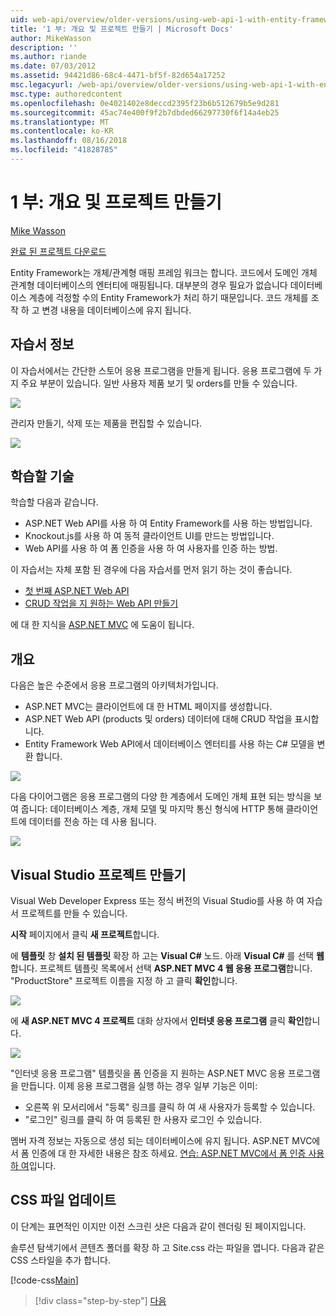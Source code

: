 ```yaml
---
uid: web-api/overview/older-versions/using-web-api-1-with-entity-framework-5/using-web-api-with-entity-framework-part-1
title: '1 부: 개요 및 프로젝트 만들기 | Microsoft Docs'
author: MikeWasson
description: ''
ms.author: riande
ms.date: 07/03/2012
ms.assetid: 94421d86-68c4-4471-bf5f-82d654a17252
msc.legacyurl: /web-api/overview/older-versions/using-web-api-1-with-entity-framework-5/using-web-api-with-entity-framework-part-1
msc.type: authoredcontent
ms.openlocfilehash: 0e4021402e8deccd2395f23b6b512679b5e9d281
ms.sourcegitcommit: 45ac74e400f9f2b7dbded66297730f6f14a4eb25
ms.translationtype: MT
ms.contentlocale: ko-KR
ms.lasthandoff: 08/16/2018
ms.locfileid: "41828785"
---
```

<a name="part-1-overview-and-creating-the-project"></a>1 부: 개요 및 프로젝트 만들기
====================
[Mike Wasson](https://github.com/MikeWasson)

[완료 된 프로젝트 다운로드](http://code.msdn.microsoft.com/ASP-NET-Web-API-with-afa30545)

Entity Framework는 개체/관계형 매핑 프레임 워크는 합니다. 코드에서 도메인 개체 관계형 데이터베이스의 엔터티에 매핑됩니다. 대부분의 경우 필요가 없습니다 데이터베이스 계층에 걱정할 수의 Entity Framework가 처리 하기 때문입니다. 코드 개체를 조작 하 고 변경 내용을 데이터베이스에 유지 됩니다.

## <a name="about-the-tutorial"></a>자습서 정보

이 자습서에서는 간단한 스토어 응용 프로그램을 만들게 됩니다. 응용 프로그램에 두 가지 주요 부분이 있습니다. 일반 사용자 제품 보기 및 orders를 만들 수 있습니다.

![](using-web-api-with-entity-framework-part-1/_static/image1.png)

관리자 만들기, 삭제 또는 제품을 편집할 수 있습니다.

![](using-web-api-with-entity-framework-part-1/_static/image2.png)

## <a name="skills-youll-learn"></a>학습할 기술

학습할 다음과 같습니다.

- ASP.NET Web API를 사용 하 여 Entity Framework를 사용 하는 방법입니다.
- Knockout.js를 사용 하 여 동적 클라이언트 UI를 만드는 방법입니다.
- Web API를 사용 하 여 폼 인증을 사용 하 여 사용자를 인증 하는 방법.

이 자습서는 자체 포함 된 경우에 다음 자습서를 먼저 읽기 하는 것이 좋습니다.

- [첫 번째 ASP.NET Web API](../../getting-started-with-aspnet-web-api/tutorial-your-first-web-api.md)
- [CRUD 작업을 지 원하는 Web API 만들기](../creating-a-web-api-that-supports-crud-operations.md)

에 대 한 지식을 [ASP.NET MVC](../../../../mvc/index.md) 에 도움이 됩니다.

## <a name="overview"></a>개요

다음은 높은 수준에서 응용 프로그램의 아키텍처가입니다.

- ASP.NET MVC는 클라이언트에 대 한 HTML 페이지를 생성합니다.
- ASP.NET Web API (products 및 orders) 데이터에 대해 CRUD 작업을 표시합니다.
- Entity Framework Web API에서 데이터베이스 엔터티를 사용 하는 C# 모델을 변환 합니다.

![](using-web-api-with-entity-framework-part-1/_static/image3.png)

다음 다이어그램은 응용 프로그램의 다양 한 계층에서 도메인 개체 표현 되는 방식을 보여 줍니다: 데이터베이스 계층, 개체 모델 및 마지막 통신 형식에 HTTP 통해 클라이언트에 데이터를 전송 하는 데 사용 됩니다.

![](using-web-api-with-entity-framework-part-1/_static/image4.png)

## <a name="create-the-visual-studio-project"></a>Visual Studio 프로젝트 만들기

Visual Web Developer Express 또는 정식 버전의 Visual Studio를 사용 하 여 자습서 프로젝트를 만들 수 있습니다.

**시작** 페이지에서 클릭 **새 프로젝트**합니다.

에 **템플릿** 창 **설치 된 템플릿** 확장 하 고는 **Visual C#** 노드. 아래 **Visual C#** 를 선택 **웹**합니다. 프로젝트 템플릿 목록에서 선택 **ASP.NET MVC 4 웹 응용 프로그램**합니다. "ProductStore" 프로젝트 이름을 지정 하 고 클릭 **확인**합니다.

![](using-web-api-with-entity-framework-part-1/_static/image5.png)

에 **새 ASP.NET MVC 4 프로젝트** 대화 상자에서 **인터넷 응용 프로그램** 클릭 **확인**합니다.

![](using-web-api-with-entity-framework-part-1/_static/image6.png)

"인터넷 응용 프로그램" 템플릿을 폼 인증을 지 원하는 ASP.NET MVC 응용 프로그램을 만듭니다. 이제 응용 프로그램을 실행 하는 경우 일부 기능은 이미:

- 오른쪽 위 모서리에서 "등록" 링크를 클릭 하 여 새 사용자가 등록할 수 있습니다.
- "로그인" 링크를 클릭 하 여 등록된 한 사용자 로그인 수 있습니다.

멤버 자격 정보는 자동으로 생성 되는 데이터베이스에 유지 됩니다. ASP.NET MVC에서 폼 인증에 대 한 자세한 내용은 참조 하세요. [연습: ASP.NET MVC에서 폼 인증 사용 하 여](https://msdn.microsoft.com/library/ff398049(VS.98).aspx)입니다.

## <a name="update-the-css-file"></a>CSS 파일 업데이트

이 단계는 표면적인 이지만 이전 스크린 샷은 다음과 같이 렌더링 된 페이지입니다.

솔루션 탐색기에서 콘텐츠 폴더를 확장 하 고 Site.css 라는 파일을 엽니다. 다음과 같은 CSS 스타일을 추가 합니다.

[!code-css[Main](using-web-api-with-entity-framework-part-1/samples/sample1.css)]

> [!div class="step-by-step"]
> [다음](using-web-api-with-entity-framework-part-2.md)
